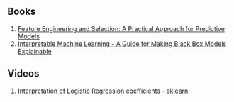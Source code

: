 ## Books
1. [Feature Engineering and Selection: A Practical Approach for Predictive Models](http://www.feat.engineering/)
2. [Interpretable Machine Learning - A Guide for Making Black Box Models Explainable](https://christophm.github.io/interpretable-ml-book/)

## Videos
1. [Interpretation of Logistic Regression coefficients - sklearn](https://www.youtube.com/watch?v=SFz_Hbna8Pk)
